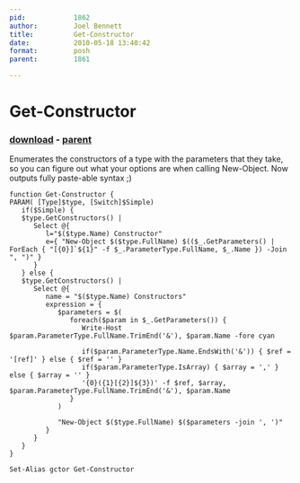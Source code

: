 ```yaml
---
pid:            1862
author:         Joel Bennett
title:          Get-Constructor
date:           2010-05-18 13:40:42
format:         posh
parent:         1861

---
```


# Get-Constructor

### [download](//scripts/1862.ps1) - [parent](//scripts/1861.md)

Enumerates the constructors of a type with the parameters that they take, so you can figure out what your options are when calling New-Object. Now outputs fully paste-able syntax ;)

```posh
function Get-Constructor {
PARAM( [Type]$type, [Switch]$Simple)
   if($Simple) {
   $type.GetConstructors() | 
      Select @{
         l="$($type.Name) Constructor"
         e={ "New-Object $($type.FullName) $(($_.GetParameters() | ForEach { "[{0}]`${1}" -f $_.ParameterType.FullName, $_.Name }) -Join ", ")" }
      }
   } else {
   $type.GetConstructors() | 
      Select @{
         name = "$($type.Name) Constructors"
         expression = { 
            $parameters = $(
               foreach($param in $_.GetParameters()) {
                  Write-Host $param.ParameterType.FullName.TrimEnd('&'), $param.Name -fore cyan
                  
                  if($param.ParameterType.Name.EndsWith('&')) { $ref = '[ref]' } else { $ref = '' }
                  if($param.ParameterType.IsArray) { $array = ',' } else { $array = '' }
                  '{0}({1}[{2}]${3})' -f $ref, $array, $param.ParameterType.FullName.TrimEnd('&'), $param.Name
               }
            )
         
            "New-Object $($type.FullName) $($parameters -join ', ')"
         }
      }
   }
}

Set-Alias gctor Get-Constructor
```
